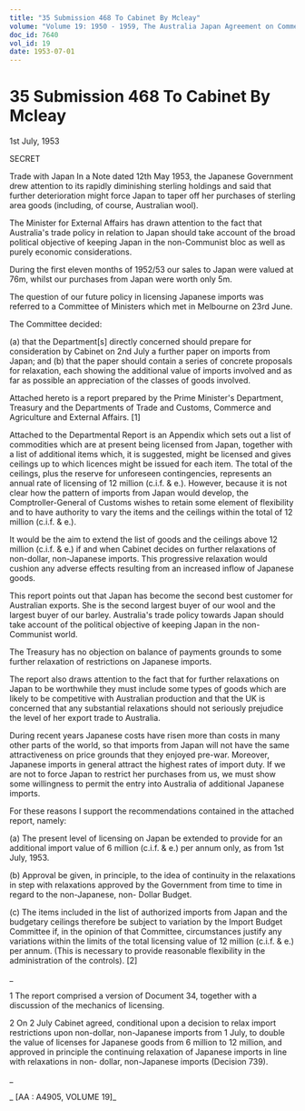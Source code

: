 ```yaml
---
title: "35 Submission 468 To Cabinet By Mcleay"
volume: "Volume 19: 1950 - 1959, The Australia Japan Agreement on Commerce"
doc_id: 7640
vol_id: 19
date: 1953-07-01
---
```


# 35 Submission 468 To Cabinet By Mcleay

1st July, 1953

SECRET

Trade with Japan In a Note dated 12th May 1953, the Japanese Government drew attention to its rapidly diminishing sterling holdings and said that further deterioration might force Japan to taper off her purchases of sterling area goods (including, of course, Australian wool).

The Minister for External Affairs has drawn attention to the fact that Australia's trade policy in relation to Japan should take account of the broad political objective of keeping Japan in the non-Communist bloc as well as purely economic considerations.

During the first eleven months of 1952/53 our sales to Japan were valued at 76m, whilst our purchases from Japan were worth only 5m.

The question of our future policy in licensing Japanese imports was referred to a Committee of Ministers which met in Melbourne on 23rd June.

The Committee decided:

(a) that the Department[s] directly concerned should prepare for consideration by Cabinet on 2nd July a further paper on imports from Japan; and (b) that the paper should contain a series of concrete proposals for relaxation, each showing the additional value of imports involved and as far as possible an appreciation of the classes of goods involved.

Attached hereto is a report prepared by the Prime Minister's Department, Treasury and the Departments of Trade and Customs, Commerce and Agriculture and External Affairs. [1]

Attached to the Departmental Report is an Appendix which sets out a list of commodities which are at present being licensed from Japan, together with a list of additional items which, it is suggested, might be licensed and gives ceilings up to which licences might be issued for each item. The total of the ceilings, plus the reserve for unforeseen contingencies, represents an annual rate of licensing of 12 million (c.i.f. &amp; e.). However, because it is not clear how the pattern of imports from Japan would develop, the Comptroller-General of Customs wishes to retain some element of flexibility and to have authority to vary the items and the ceilings within the total of 12 million (c.i.f. &amp; e.).

It would be the aim to extend the list of goods and the ceilings above 12 million (c.i.f. &amp; e.) if and when Cabinet decides on further relaxations of non-dollar, non-Japanese imports. This progressive relaxation would cushion any adverse effects resulting from an increased inflow of Japanese goods.

This report points out that Japan has become the second best customer for Australian exports. She is the second largest buyer of our wool and the largest buyer of our barley. Australia's trade policy towards Japan should take account of the political objective of keeping Japan in the non-Communist world.

The Treasury has no objection on balance of payments grounds to some further relaxation of restrictions on Japanese imports.

The report also draws attention to the fact that for further relaxations on Japan to be worthwhile they must include some types of goods which are likely to be competitive with Australian production and that the UK is concerned that any substantial relaxations should not seriously prejudice the level of her export trade to Australia.

During recent years Japanese costs have risen more than costs in many other parts of the world, so that imports from Japan will not have the same attractiveness on price grounds that they enjoyed pre-war. Moreover, Japanese imports in general attract the highest rates of import duty. If we are not to force Japan to restrict her purchases from us, we must show some willingness to permit the entry into Australia of additional Japanese imports.

For these reasons I support the recommendations contained in the attached report, namely:

(a) The present level of licensing on Japan be extended to provide for an additional import value of 6 million (c.i.f. &amp; e.) per annum only, as from 1st July, 1953.

(b) Approval be given, in principle, to the idea of continuity in the relaxations in step with relaxations approved by the Government from time to time in regard to the non-Japanese, non- Dollar Budget.

(c) The items included in the list of authorized imports from Japan and the budgetary ceilings therefore be subject to variation by the Import Budget Committee if, in the opinion of that Committee, circumstances justify any variations within the limits of the total licensing value of 12 million (c.i.f. &amp; e.) per annum. (This is necessary to provide reasonable flexibility in the administration of the controls). [2]

_

1 The report comprised a version of Document 34, together with a discussion of the mechanics of licensing.

2 On 2 July Cabinet agreed, conditional upon a decision to relax import restrictions upon non-dollar, non-Japanese imports from 1 July, to double the value of licenses for Japanese goods from 6 million to 12 million, and approved in principle the continuing relaxation of Japanese imports in line with relaxations in non- dollar, non-Japanese imports (Decision 739).

_

_ [AA : A4905, VOLUME 19]_

